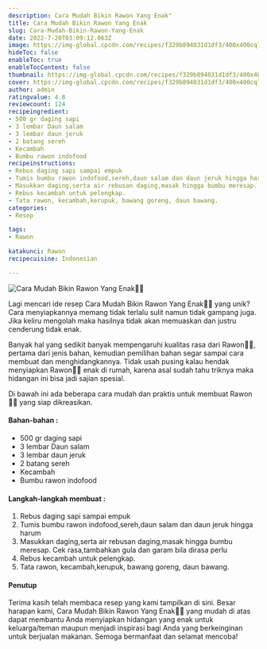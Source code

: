 ```yaml
---
description: Cara Mudah Bikin Rawon Yang Enak"
title: Cara Mudah Bikin Rawon Yang Enak
slug: Cara-Mudah-Bikin-Rawon-Yang-Enak
date: 2022-7-20T03:09:12.063Z
image: https://img-global.cpcdn.com/recipes/f329b894031d1df3/400x400cq70/photo.jpg
hideToc: false
enableToc: true
enableTocContent: false
thumbnail: https://img-global.cpcdn.com/recipes/f329b894031d1df3/400x400cq70/photo.jpg
cover: https://img-global.cpcdn.com/recipes/f329b894031d1df3/400x400cq70/photo.jpg
author: admin
ratingvalue: 4.8
reviewcount: 124
recipeingredient:
- 500 gr daging sapi
- 3 lembar Daun salam
- 3 lembar daun jeruk
- 2 batang sereh
- Kecambah
- Bumbu rawon indofood
recipeinstructions:
- Rebus daging sapi sampai empuk
- Tumis bumbu rawon indofood,sereh,daun salam dan daun jeruk hingga harum
- Masukkan daging,serta air rebusan daging,masak hingga bumbu meresap. Cek rasa,tambahkan gula dan garam bila dirasa perlu
- Rebus kecambah untuk pelengkap.
- Tata rawon, kecambah,kerupuk, bawang goreng, daun bawang.
categories:
- Resep

tags:
- Rawon

katakunci: Rawon
recipecuisine: Indonesian

---
```


![Cara Mudah Bikin Rawon Yang Enak👩‍🍳](https://img-global.cpcdn.com/recipes/f329b894031d1df3/400x400cq70/photo.jpg)

Lagi mencari ide resep Cara Mudah Bikin Rawon Yang Enak👩‍🍳 yang unik? Cara menyiapkannya memang tidak terlalu sulit namun tidak gampang juga. Jika keliru mengolah maka hasilnya tidak akan memuaskan dan justru cenderung tidak enak.

Banyak hal yang sedikit banyak mempengaruhi kualitas rasa dari Rawon👩‍🍳, pertama dari jenis bahan, kemudian pemilihan bahan segar sampai cara membuat dan menghidangkannya. Tidak usah pusing kalau hendak menyiapkan Rawon👩‍🍳 enak di rumah, karena asal sudah tahu triknya maka hidangan ini bisa jadi sajian spesial.

Di bawah ini ada beberapa cara mudah dan praktis untuk membuat Rawon👩‍🍳 yang siap dikreasikan.

<!--inarticleads1-->

#### Bahan-bahan :

- 500 gr daging sapi
- 3 lembar Daun salam
- 3 lembar daun jeruk
- 2 batang sereh
- Kecambah
- Bumbu rawon indofood

<!--inarticleads2-->

#### Langkah-langkah membuat :

1. Rebus daging sapi sampai empuk
1. Tumis bumbu rawon indofood,sereh,daun salam dan daun jeruk hingga harum
1. Masukkan daging,serta air rebusan daging,masak hingga bumbu meresap. Cek rasa,tambahkan gula dan garam bila dirasa perlu
1. Rebus kecambah untuk pelengkap.
1. Tata rawon, kecambah,kerupuk, bawang goreng, daun bawang.

#### Penutup

Terima kasih telah membaca resep yang kami tampilkan di sini. Besar harapan kami, Cara Mudah Bikin Rawon Yang Enak👩‍🍳 yang mudah di atas dapat membantu Anda menyiapkan hidangan yang enak untuk keluarga/teman maupun menjadi inspirasi bagi Anda yang berkeinginan untuk berjualan makanan. Semoga bermanfaat dan selamat mencoba!
